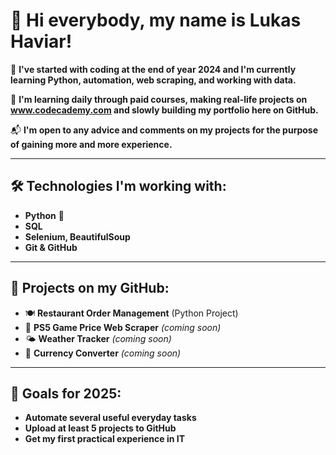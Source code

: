 # 👋 Hi everybody, my name is Lukas Haviar!

🎯 **I've started with coding at the end of year 2024 and I'm currently learning Python, automation, web scraping, and working with data.** 

🧠 **I'm learning daily through paid courses, making real-life projects on www.codecademy.com and slowly building my portfolio here on GitHub.**

📬 **I'm open to any advice and comments on my projects for the purpose of gaining more and more experience.**

---

## 🛠️ Technologies I'm working with:
- **Python** 🐍
- **SQL** 
- **Selenium, BeautifulSoup**
- **Git & GitHub**

---

## 📌 Projects on my GitHub:
- 🍽 **Restaurant Order Management** (Python Project)
- 🔎 **PS5 Game Price Web Scraper** *(coming soon)*
- 🌤️ **Weather Tracker** *(coming soon)*
- 💱 **Currency Converter** *(coming soon)*

---

## 🎯 Goals for 2025:
- **Automate several useful everyday tasks**
- **Upload at least 5 projects to GitHub**
- **Get my first practical experience in IT**

<!---
hafanen/hafanen is a ✨ special ✨ repository because its `README.md` (this file) appears on your GitHub profile.
You can click the Preview link to take a look at your changes.
--->
